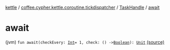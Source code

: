 [kettle](../../index.md) / [coffee.cypher.kettle.coroutine.tickdispatcher](../index.md) / [TaskHandle](index.md) / [await](./await.md)

# await

(jvm) `fun await(checkEvery: `[`Int`](https://kotlinlang.org/api/latest/jvm/stdlib/kotlin/-int/index.html)` = 1, check: () -> `[`Boolean`](https://kotlinlang.org/api/latest/jvm/stdlib/kotlin/-boolean/index.html)`): `[`Unit`](https://kotlinlang.org/api/latest/jvm/stdlib/kotlin/-unit/index.html) [(source)](https://github.com/Cypher121/kettle/blob/master/src/main/kotlin/coffee/cypher/kettle/coroutine/tickdispatcher/TaskHandle.kt#L61)